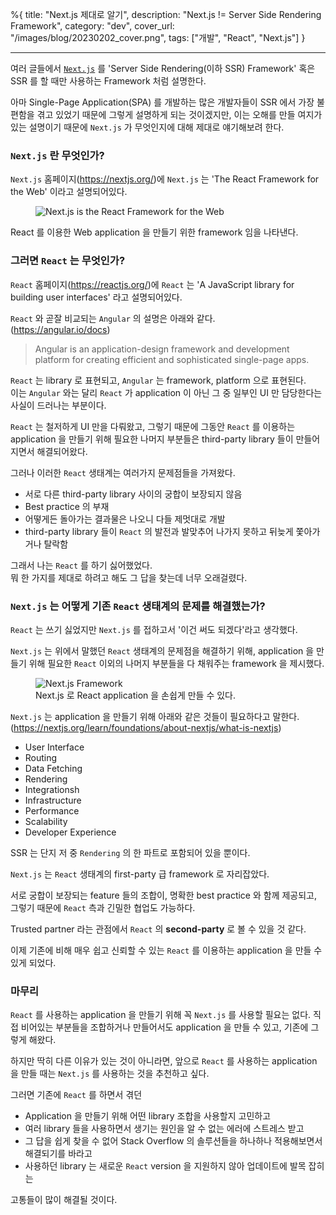 %{
title: "Next.js 제대로 알기",
description: "Next.js != Server Side Rendering Framework",
category: "dev",
cover_url: "/images/blog/20230202_cover.png",
tags: ["개발", "React", "Next.js"]
}

---

여러 글들에서 [`Next.js`](https://nextjs.org/) 를 'Server Side Rendering(이하 SSR) Framework' 혹은 SSR 를 할 때만 사용하는 Framework 처럼 설명한다.

아마 Single-Page Application(SPA) 를 개발하는 많은 개발자들이 SSR 에서 가장 불편함을 겪고 있었기 때문에 그렇게 설명하게 되는 것이겠지만, 이는 오해를 만들 여지가 있는 설명이기 때문에 `Next.js` 가 무엇인지에 대해 제대로 얘기해보려 한다.

### `Next.js` 란 무엇인가?

`Next.js` 홈페이지(https://nextjs.org/)에 `Next.js` 는 'The React Framework for the Web' 이라고 설명되어있다.

<figure>
  <img src="/images/blog/20230202_nextjs.png" alt="Next.js is the React Framework for the Web">
</figure>

React 를 이용한 Web application 을 만들기 위한 framework 임을 나타낸다.

### 그러면 `React` 는 무엇인가?

`React` 홈페이지(https://reactjs.org/)에 `React` 는 'A JavaScript library for building user interfaces' 라고 설명되어있다.

`React` 와 곧잘 비교되는 `Angular` 의 설명은 아래와 같다.\
(https://angular.io/docs)

> Angular is an application-design framework and development platform for creating efficient and sophisticated single-page apps.

`React` 는 library 로 표현되고, `Angular` 는 framework, platform 으로 표현된다.\
이는 `Angular` 와는 달리 `React` 가 application 이 아닌 그 중 일부인 UI 만 담당한다는 사실이 드러나는 부분이다.

`React` 는 철저하게 UI 만을 다뤄왔고, 그렇기 때문에 그동안 `React` 를 이용하는 application 을 만들기 위해 필요한 나머지 부분들은 third-party library 들이 만들어지면서 해결되어왔다.

그러나 이러한 `React` 생태계는 여러가지 문제점들을 가져왔다.

- 서로 다른 third-party library 사이의 궁합이 보장되지 않음
- Best practice 의 부재
- 어떻게든 돌아가는 결과물은 나오니 다들 제멋대로 개발
- third-party library 들이 `React` 의 발전과 발맞추어 나가지 못하고 뒤늦게 쫓아가거나 탈락함

그래서 나는 `React` 를 하기 싫어했었다.\
뭐 한 가지를 제대로 하려고 해도 그 답을 찾는데 너무 오래걸렸다.

### `Next.js` 는 어떻게 기존 `React` 생태계의 문제를 해결했는가?

`React` 는 쓰기 싫었지만 `Next.js` 를 접하고서 '이건 써도 되겠다'라고 생각했다.

`Next.js` 는 위에서 말했던 `React` 생태계의 문제점을 해결하기 위해, application 을 만들기 위해 필요한 `React` 이외의 나머지 부분들을 다 채워주는 framework 을 제시했다.

<figure>
  <img src="/images/blog/20230202_next_app.png" alt="Next.js Framework">
  <figcaption>Next.js 로 React application 을 손쉽게 만들 수 있다.</figcaption>
</figure>

`Next.js` 는 application 을 만들기 위해 아래와 같은 것들이 필요하다고 말한다.\
(https://nextjs.org/learn/foundations/about-nextjs/what-is-nextjs)

- User Interface
- Routing
- Data Fetching
- Rendering
- Integrationsh
- Infrastructure
- Performance
- Scalability
- Developer Experience

SSR 는 단지 저 중 `Rendering` 의 한 파트로 포함되어 있을 뿐이다.

`Next.js` 는 `React` 생태계의 first-party 급 framework 로 자리잡았다.

서로 궁합이 보장되는 feature 들의 조합이, 명확한 best practice 와 함께 제공되고, 그렇기 때문에 `React` 측과 긴밀한 협업도 가능하다.

Trusted partner 라는 관점에서 `React` 의 **second-party** 로 볼 수 있을 것 같다.

이제 기존에 비해 매우 쉽고 신뢰할 수 있는 `React` 를 이용하는 application 을 만들 수 있게 되었다.

### 마무리

`React` 를 사용하는 application 을 만들기 위해 꼭 `Next.js` 를 사용할 필요는 없다. 직접 비어있는 부분들을 조합하거나 만들어서도 application 을 만들 수 있고, 기존에 그렇게 해왔다.

하지만 딱히 다른 이유가 있는 것이 아니라면, 앞으로 `React` 를 사용하는 application 을 만들 때는 `Next.js` 를 사용하는 것을 추천하고 싶다.

그러면 기존에 `React` 를 하면서 겪던 

- Application 을 만들기 위해 어떤 library 조합을 사용할지 고민하고
- 여러 library 들을 사용하면서 생기는 원인을 알 수 없는 에러에 스트레스 받고
- 그 답을 쉽게 찾을 수 없어 Stack Overflow 의 솔루션들을 하나하나 적용해보면서 해결되기를 바라고
- 사용하던 library 는 새로운 `React` version 을 지원하지 않아 업데이트에 발목 잡히는

고통들이 많이 해결될 것이다.

